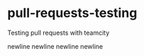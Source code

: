pull-requests-testing
=====================

Testing pull requests with teamcity

newline
newline
newline
newline
